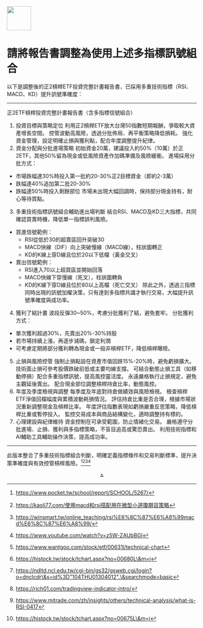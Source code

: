 <img src="https://r2cdn.perplexity.ai/pplx-full-logo-primary-dark%402x.png" style="height:64px;margin-right:32px"/>

# 請將報告書調整為使用上述多指標訊號組合

以下是調整後的正2槓桿ETF投資完整計畫報告書，已採用多重技術指標（RSI、MACD、KD）提升訊號準確度：

***

正2ETF槓桿投資完整計畫報告書（含多指標信號組合）

1. 投資目標與策略定位
利用正2槓桿ETF放大台灣50指數短期報酬，爭取較大資產增長空間。
控管波動高風險，透過分批佈局、再平衡策略降低損耗。
強化資金管理，設定明確止損與獲利點，配合年度調整提升紀律。
2. 資金分配與分批進場策略
初始資金20萬，建議投入約50%（10萬）於正2ETF，其他50%留為現金或低風險資產作加碼準備及風險緩衝。
進場採用分批方式：

- 市場跌幅達30%時投入第一批約20-30%正2目標資金（即約2-3萬）
- 跌幅達40%追加第二批20-30%
- 跌幅達50%時投入剩餘部位
市場未出現大幅回調時，保持部分現金持有，耐心等待買點。

3. 多重技術指標訊號組合輔助進出場判斷
結合RSI、MACD及KD三大指標，共同確認買賣時機，降低單一指標誤判風險。

- 買進信號範例：
    - RSI從低於30的超賣區回升突破30
    - MACD快線（DIF）向上突破慢線（MACD線），柱狀圖轉正
    - KD的K線上穿D線且位於20以下低檔（黃金交叉）
- 賣出信號範例：
    - RSI進入70以上超買區並開始回落
    - MACD快線下穿慢線（死叉），柱狀圖轉負
    - KD的K線下穿D線且位於80以上高檔（死亡交叉）
除此之外，透過三指標同時出現的訊號加權決策，只有達到多指標共識才執行交易，大幅提升訊號準確度與成功率。

4. 獲利了結計畫
波段反彈30~50%，考慮分批獲利了結，避免套牢。
分批獲利方式：

- 單次獲利超過30%，先賣出20%-30%持股
- 若市場持續上漲，再逐步減碼，鎖定利潤
- 可考慮定期將部分獲利轉為現金或一般非槓桿ETF，降低槓桿曝險。

5. 止損與風險控管
強制止損點設在資產市值回跌15%-20%時，避免虧損擴大。
技術面止損可參考股價跌破前低或主要均線支撐。
可結合動態止損工具（如移動停損）配合多重指標訊號，提高風控靈活度。
永遠嚴格執行止損規定，避免主觀延後賣出。
配合現金部位調整槓桿持倉比率，動態風控。
6. 年度及季度檢視與調整
每季度及年底對持倉做績效與風險檢視。
檢查槓桿ETF淨值回檔幅度與累積波動耗損情況。
評估持倉比重是否合理，根據市場狀況重新調整現金及槓桿比率。
年度評估指數表現如虧損嚴重反思策略，降低槓桿比重或暫停投入。
監控交易成本與商品結構變化，適時調整持有標的。
7. 心理建設與紀律維持
資金控制在可承受範圍，防止情緒化交易。
嚴格遵守分批進場、止損、獲利與多指標策略，不盲目追高或驚恐賣出。
利用技術指標和AI輔助工具輔助操作決策，提高成功率。

***

此版本整合了多重技術指標組合判斷，明確定義指標條件和交易判斷標準，提升決策準確度與有效控管槓桿風險。[^3][^5][^6][^10]
<span style="display:none">[^1][^2][^4][^7][^8][^9]</span>

<div style="text-align: center">⁂</div>

[^1]: https://www.wantgoo.com/stock/etf/00631l/technical-chart

[^2]: https://histock.tw/stock/tchart.aspx?no=00680L\&m=i

[^3]: https://www.pocket.tw/school/report/SCHOOL/5267/

[^4]: https://ndltd.ncl.edu.tw/cgi-bin/gs32/gsweb.cgi/login?o=dnclcdr\&s=id%3D"104THU01304012".\&searchmode=basic

[^5]: https://kaoli77.com/使用macd和rsi搭配用在微型小道瓊期貨策略

[^6]: https://winsmart.tw/online_teaching/rsi%E6%8C%87%E6%A8%99macd%E6%8C%87%E6%A8%99/

[^7]: https://rich01.com/tradingview-indicator-intro/

[^8]: https://www.mitrade.com/zh/insights/others/technical-analysis/what-is-RSI-0417

[^9]: https://histock.tw/stock/tchart.aspx?no=00675L\&m=i

[^10]: https://www.youtube.com/watch?v=z5W-ZAUbBGI

